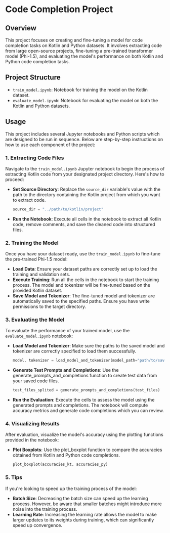 # Code Completion Project

## Overview
This project focuses on creating and fine-tuning a model for code completion tasks on Kotlin and Python datasets. It involves extracting code from large open-source projects, fine-tuning a pre-trained transformer model (Phi-1.5), and evaluating the model's performance on both Kotlin and Python code completion tasks.

## Project Structure

- `train_model.ipynb`: Notebook for training the model on the Kotlin dataset.
- `evaluate_model.ipynb`: Notebook for evaluating the model on both the Kotlin and Python datasets.

## Usage

This project includes several Jupyter notebooks and Python scripts which are designed to be run in sequence. Below are step-by-step instructions on how to use each component of the project:

### 1. Extracting Code Files

Navigate to the `train_model.ipynb` Jupyter notebook to begin the process of extracting Kotlin code from your designated project directory. Here's how to proceed:

- **Set Source Directory**:
  Replace the `source_dir` variable's value with the path to the directory containing the Kotlin project from which you want to extract code.

  ```python
  source_dir = "../path/to/kotlin/project"
- **Run the Notebook**:
Execute all cells in the notebook to extract all Kotlin code, remove comments, and save the cleaned code into structured files.

### 2. Training the Model
Once you have your dataset ready, use the `train_model.ipynb` to fine-tune the pre-trained Phi-1.5 model:

- **Load Data**:
  Ensure your dataset paths are correctly set up to load the training and validation sets.
- **Execute Training**:
  Run all the cells in the notebook to start the training process. The model and tokenizer will be fine-tuned based on the provided Kotlin dataset.
- **Save Model and Tokenizer**:
  The fine-tuned model and tokenizer are automatically saved to the specified paths. Ensure you have write permissions to the target directory.

### 3. Evaluating the Model
To evaluate the performance of your trained model, use the `evaluate_model.ipynb` notebook:

- **Load Model and Tokenizer**:
  Make sure the paths to the saved model and tokenizer are correctly specified to load them successfully.
  ```python
  model, tokenizer = load_model_and_tokenizer(model_path="path/to/saved/model", tokenizer_path="path/to/saved/tokenizer")
  ```
- **Generate Test Prompts and Completions**:
  Use the generate_prompts_and_completions function to create test data from your saved code files.
  ```python
  test_files_splited = generate_prompts_and_completions(test_files)
  ```
- **Run the Evaluation**:
  Execute the cells to assess the model using the generated prompts and completions. The notebook will compute accuracy metrics and generate code completions which you can review.

### 4. Visualizing Results
After evaluation, visualize the model's accuracy using the plotting functions provided in the notebook:

- **Plot Boxplots**:
  Use the plot_boxplot function to compare the accuracies obtained from Kotlin and Python code completions.
  ```python
  plot_boxplot(accuracies_kt, accuracies_py)
  ```
### 5. Tips
If you're looking to speed up the training process of the model:

- **Batch Size**: Decreasing the batch size can speed up the learning process. However, be aware that smaller batches might introduce more noise into the training process.
- **Learning Rate**: Increasing the learning rate allows the model to make larger updates to its weights during training, which can significantly speed up convergence.

